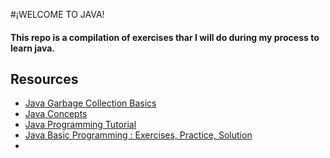#¡WELCOME TO JAVA!

#### This repo is a compilation of exercises thar I will do during my process to learn java.
## Resources

- [Java Garbage Collection Basics](https://www.oracle.com/webfolder/technetwork/tutorials/obe/java/gc01/index.html#t1s1)
- [Java Concepts](https://docs.oracle.com/javase/tutorial/java/concepts/)
- [Java Programming Tutorial](https://www3.ntu.edu.sg/home/ehchua/programming/java/J2a_BasicsExercises.html)
- [Java Basic Programming : Exercises, Practice, Solution](https://www.w3resource.com/java-exercises/basic/index.php)
- 

